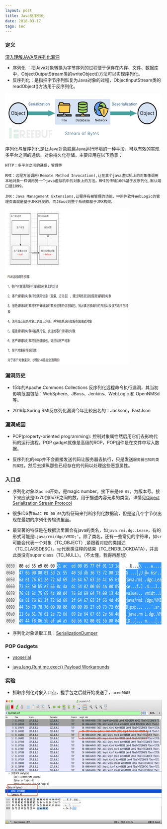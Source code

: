 ```yaml
---
layout: post
title: Java反序列化
date: 2018-03-17
tags: sec
---
```


### 定义

[深入理解JAVA反序列化漏洞](https://www.vulbox.com/knowledge/detail/?id=11)

+ 序列化  ：把Java对象转换为字节序列的过程便于保存在内存、文件、数据库中，ObjectOutputStream类的writeObject()方法可以实现序列化。
+ 反序列化：是指把字节序列恢复为Java对象的过程，ObjectInputStream类的readObject()方法用于反序列化。

<img src="/images/posts/2018/03/java//definition.png" height="150" width="500">

序列化与反序列化是让Java对象脱离Java运行环境的一种手段，可以有效的实现多平台之间的通信、对象持久化存储。主要应用在以下场景：

    HTTP：多平台之间的通信，管理等

    RMI：远程方法调用(Remote Method Invocation),让在某个java虚拟机上的对象像调用本地对象一样调用另一个java虚拟机中的对象上的方法。RMI的传输100%基于反序列化,默认端口是1099。

    JMX：Java Management Extensions,让程序有被管理的功能，中间件软件WebLogic的管理页面就是基于JMX开发的，而JBoss则整个系统都基于JMX构架。 ​

<img src="/images/posts/2018/03/java//rmi.png" height="500" width="400">

### 漏洞历史

+ 15年的Apache Commons Collections 反序列化远程命令执行漏洞，其当初影响范围包括：WebSphere、JBoss、Jenkins、WebLogic 和 OpenNMSd等。

+ 2016年Spring RMI反序列化漏洞今年比较出名的：Jackson，FastJson

### 漏洞成因

+ POP(property-oriented programming): 控制对象属性然后用它们去影响代码的运行流程。POP gadget就像是高级的ROP，POP组件是在文件中写入数据。 

+ 反序列化的exp并不会直接发送代码让服务器去执行，只是发送`服务器已知的类的属性`，然后去操纵那些已经存在的代码以处理这些恶意属性。

### 入口点

+ 序列化对象以`ac ed`开始，是magic number。接下来是`00 05`，为版本号。接下来应该是0x70到0x7E之间的数，用于描述内容元素的类型，详情见[Object Serialization Stream Protocol](https://docs.oracle.com/javase/7/docs/platform/serialization/spec/protocol.html)

+ 很多IDS靠`0xAC ED 00 05`为特征码来判断序列化数据流，但是这几个字节仅出现在最初的序列化传输流里面。

+ 最显著的特征是在数据流里面会有java的类名，如`java.rmi.dgc.Lease`，有的形式可能是`Ljava/rmi/dgc/VMID;’`。除了类名，还有一些常见的字符串，如`sr`可能会代表一个对象（TC_OBJECT）,紧跟着对应的类描述（TC_CLASSDESC）。`xp`代表类注释的结束（TC_ENDBLOCKDATA），并且此类没有super class（TC_NULL）。（不太懂，我得再想想）

<img src="/images/posts/2018/03/java//Serialization-oi.png" height="200" width="600">

+ 序列化对象读取工具：[SerializationDumper](https://github.com/NickstaDB/SerializationDumper)

### POP Gadgets

+ [ysoserial](https://github.com/frohoff/ysoserial/)

+ [java.lang.Runtime.exec() Payload Workarounds](http://jackson.thuraisamy.me/runtime-exec-payloads.html)


### 实验

+ 抓取序列化对象入口点，握手包之后就开始发送了，`aced0005`

<img src="/images/posts/2018/03/java//aced0005.png" height="400" width="800">